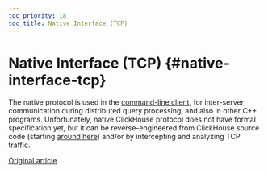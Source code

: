```yaml
---
toc_priority: 18
toc_title: Native Interface (TCP)
---
```


# Native Interface (TCP) {#native-interface-tcp}

The native protocol is used in the [command-line client](cli.md), for inter-server communication during distributed query processing, and also in other C++ programs. Unfortunately, native ClickHouse protocol does not have formal specification yet, but it can be reverse-engineered from ClickHouse source code (starting [around here](https://github.com/ClickHouse/ClickHouse/tree/master/dbms/src/Client)) and/or by intercepting and analyzing TCP traffic.

[Original article](https://clickhouse.tech/docs/en/interfaces/tcp/) <!--hide-->
